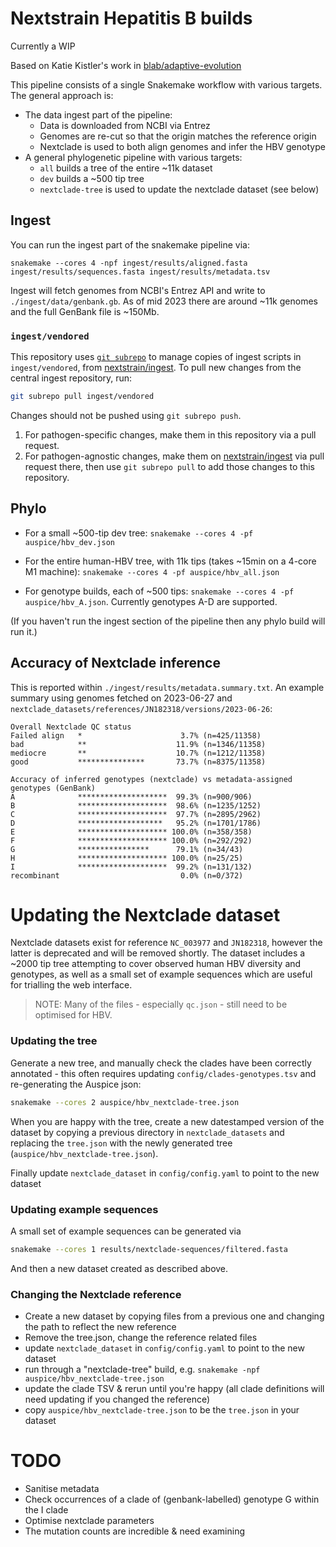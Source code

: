 # Nextstrain Hepatitis B builds

Currently a WIP

Based on Katie Kistler's work in [blab/adaptive-evolution](https://github.com/blab/adaptive-evolution)

This pipeline consists of a single Snakemake workflow with various targets.
The general approach is:
* The data ingest part of the pipeline:
  * Data is downloaded from NCBI via Entrez
  * Genomes are re-cut so that the origin matches the reference origin
  * Nextclade is used to both align genomes and infer the HBV genotype
* A general phylogenetic pipeline with various targets:
  * `all` builds a tree of the entire ~11k dataset
  * `dev` builds a ~500 tip tree
  * `nextclade-tree` is used to update the nextclade dataset (see below)


## Ingest

You can run the ingest part of the snakemake pipeline via:

```
snakemake --cores 4 -npf ingest/results/aligned.fasta ingest/results/sequences.fasta ingest/results/metadata.tsv
```

Ingest will fetch genomes from NCBI's Entrez API and write to `./ingest/data/genbank.gb`.
As of mid 2023 there are around ~11k genomes and the full GenBank file is ~150Mb.

### `ingest/vendored`

This repository uses [`git subrepo`](https://github.com/ingydotnet/git-subrepo) to manage copies of ingest scripts in `ingest/vendored`, from [nextstrain/ingest](https://github.com/nextstrain/ingest). To pull new changes from the central ingest repository, run:

```sh
git subrepo pull ingest/vendored
```

Changes should not be pushed using `git subrepo push`.

1. For pathogen-specific changes, make them in this repository via a pull request.
2. For pathogen-agnostic changes, make them on [nextstrain/ingest](https://github.com/nextstrain/ingest) via pull request there, then use `git subrepo pull` to add those changes to this repository.

## Phylo

* For a small ~500-tip dev tree: `snakemake --cores 4 -pf auspice/hbv_dev.json`

* For the entire human-HBV tree, with 11k tips (takes ~15min on a 4-core M1 machine): `snakemake --cores 4 -pf auspice/hbv_all.json`

* For genotype builds, each of ~500 tips: `snakemake --cores 4 -pf auspice/hbv_A.json`. Currently genotypes A-D are supported.

(If you haven't run the ingest section of the pipeline then any phylo build will run it.)

## Accuracy of Nextclade inference

This is reported within `./ingest/results/metadata.summary.txt`.
An example summary using genomes fetched on 2023-06-27 and `nextclade_datasets/references/JN182318/versions/2023-06-26`:

```
Overall Nextclade QC status
Failed align   *                      3.7% (n=425/11358)
bad            **                    11.9% (n=1346/11358)
mediocre       **                    10.7% (n=1212/11358)
good           ***************       73.7% (n=8375/11358)
```

```
Accuracy of inferred genotypes (nextclade) vs metadata-assigned genotypes (GenBank)
A              ********************  99.3% (n=900/906)
B              ********************  98.6% (n=1235/1252)
C              ********************  97.7% (n=2895/2962)
D              *******************   95.2% (n=1701/1786)
E              ******************** 100.0% (n=358/358)
F              ******************** 100.0% (n=292/292)
G              ****************      79.1% (n=34/43)
H              ******************** 100.0% (n=25/25)
I              ********************  99.2% (n=131/132)
recombinant                           0.0% (n=0/372)
```

# Updating the Nextclade dataset

Nextclade datasets exist for reference `NC_003977` and `JN182318`, however the latter is deprecated and will be removed shortly.
The dataset includes a ~2000 tip tree attempting to cover observed human HBV diversity and genotypes, as well as a small set of example sequences which are useful for trialling the web interface.

> NOTE: Many of the files - especially `qc.json` - still need to be optimised for HBV.

### Updating the tree

Generate a new tree, and manually check the clades have been correctly annotated - this often requires updating `config/clades-genotypes.tsv` and re-generating the Auspice json:

```bash
snakemake --cores 2 auspice/hbv_nextclade-tree.json
```

When you are happy with the tree, create a new datestamped version of the dataset by copying a previous directory in `nextclade_datasets`
and replacing the `tree.json` with the newly generated tree (`auspice/hbv_nextclade-tree.json`).

Finally update `nextclade_dataset` in `config/config.yaml` to point to the new dataset


### Updating example sequences

A small set of example sequences can be generated via

```bash
snakemake --cores 1 results/nextclade-sequences/filtered.fasta
```

And then a new dataset created as described above.

### Changing the Nextclade reference


* Create a new dataset by copying files from a previous one and changing the path to reflect the new reference
* Remove the tree.json, change the reference related files
* update `nextclade_dataset` in `config/config.yaml` to point to the new dataset
* run through a "nextclade-tree" build, e.g. `snakemake -npf auspice/hbv_nextclade-tree.json`
* update the clade TSV & rerun until you're happy (all clade definitions will need updating if you changed the reference)
* copy `auspice/hbv_nextclade-tree.json` to be the `tree.json` in your dataset

# TODO

* Sanitise metadata
* Check occurrences of a clade of (genbank-labelled) genotype G within the I clade
* Optimise nextclade parameters
* The mutation counts are incredible & need examining
